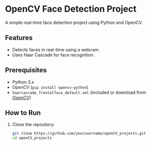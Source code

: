 # OpenCV Face Detection Project

A simple real-time face detection project using Python and OpenCV.

## Features
- Detects faces in real-time using a webcam.
- Uses Haar Cascade for face recognition.

## Prerequisites
- Python 3.x  
- OpenCV (`pip install opencv-python`)  
- `haarcascade_frontalface_default.xml` (included or download from [OpenCV](https://github.com/opencv/opencv/tree/master/data/haarcascades))

## How to Run
1. Clone the repository:
   ```bash
   git clone https://github.com/yourusername/openCV_projects.git
   cd openCV_projects
